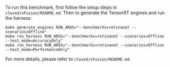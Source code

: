 To run this benchmark, first follow the setup steps in `closed/xFusion/README.md`. Then to generate the TensorRT engines and run the harness:

```
make generate_engines RUN_ARGS="--benchmarks=retinanet --scenarios=Offline"
make run_harness RUN_ARGS="--benchmarks=retinanet --scenarios=Offline --test_mode=AccuracyOnly"
make run_harness RUN_ARGS="--benchmarks=retinanet --scenarios=Offline --test_mode=PerformanceOnly"
```

For more details, please refer to `closed/xFusion/README.md`.